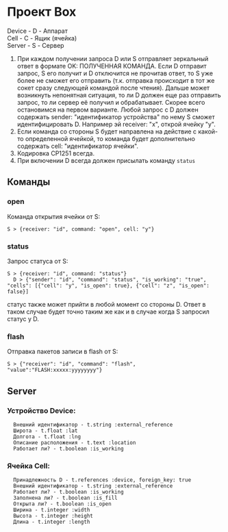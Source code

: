 # Проект Box

Device - D - Аппарат  
Cell - C - Ящик (ячейка)  
Server - S - Сервер  

 1. При каждом получении запроса D или S отправляет зеркальный ответ в формате OK: ПОЛУЧЕННАЯ КОМАНДА. 
Если D отправит запрос, S его получит и D отключится не прочитав ответ, то S уже более не сможет его отправить (т.к. отправка происходит в тот же сокет сразу следующей командой после чтения). Дальше может возникнуть непонятная ситуация, то ли D должен еще раз отправить запрос, то ли сервер её получил и обрабатывает. Скорее всего остановимся на первом варианте.
Любой запрос с D должен содержать sender: "идентификатор устройства" по нему S сможет идентифицировать D. Например эй receiver: "x", открой ячейку "y".
 2. Если команда со стороны S будет направлена на действие с какой-то определенной ячейкой, то команда будет дополнительно содержать cell: "идентификатор ячейки".
 3. Кодировка CP1251 всегда.
 4. При включении D всегда должен присылать команду `status`


## Команды

### open
Команда открытия ячейки от S:

    S > {receiver: "id", command: "open", cell: "y"}

### status
Запрос статуса от S:

    S > {receiver: "id", command: "status"}
	  D > {"sender": "id", "command": "status", "is_working": "true", "cells": [{"cell": "y", "is_open": true}, {"cell": "z", "is_open": false}]

статус также может прийти в любой момент со стороны D. Ответ в таком случае будет точно таким же как и в случае когда S запросил статус у D.

### flash
Отправка пакетов записи в flash от S:

    S > {"receiver": "id", "command": "flash", "value":"FLASH:xxxxx:yyyyyyyy"}

## Server


### Устройство Device:
      Внешний идентификатор - t.string :external_reference
      Широта - t.float :lat
      Долгота - t.float :lng
      Описание расположения - t.text :location
      Работает ли? - t.boolean :is_working

### Ячейка Cell:
      Принадлежность D - t.references :device, foreign_key: true
      Внешний идентификатор - t.string :external_reference
      Работает ли? - t.boolean :is_working
      Заполнена ли? - t.boolean :is_fill
      Открыта ли? - t.boolean :is_open
      Ширина - t.integer :width
      Высота - t.integer :height
      Длина - t.integer :length
